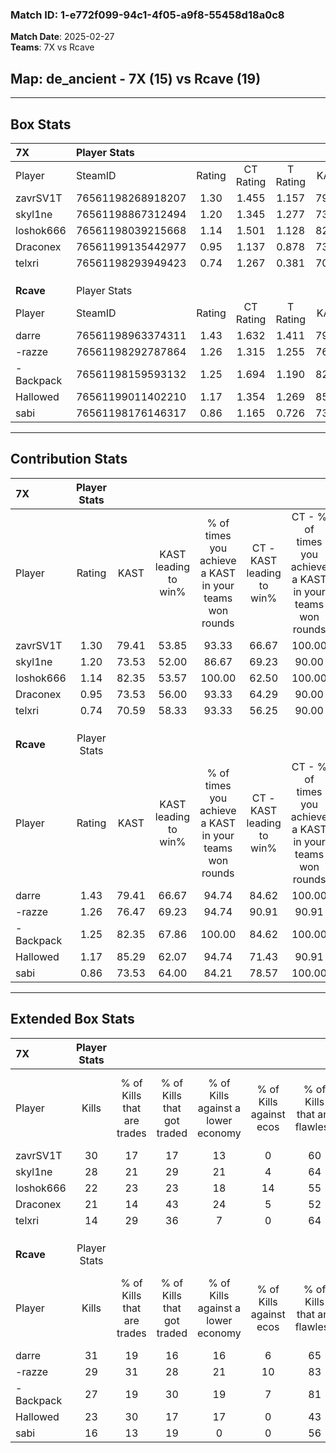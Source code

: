 ### Match ID: 1-e772f099-94c1-4f05-a9f8-55458d18a0c8  
**Match Date**: 2025-02-27  
**Teams**: 7X vs Rcave  

## **Map**: de_ancient - 7X (15) vs Rcave (19)  
---  

## Box Stats  

| **7X**    | Player Stats      |        |           |          |       |      |       |         |        |      |     |
| :- | :- | :-: | :-: | :-: | :-: | :-: | :-: | :-: | :-: | :-: | :-: |
| Player    | SteamID           | Rating | CT Rating | T Rating | KAST  | ADR  | Kills | Assists | Deaths | K/D  | HS% |
| zavrSV1T  | 76561198268918207 |  1.30  |   1.455   |  1.157   | 79.41 | 80.2 |  30   |    5    |   24   | 1.25 | 30  |
| skyl1ne   | 76561198867312494 |  1.20  |   1.345   |  1.277   | 73.53 | 90.9 |  28   |    8    |   27   | 1.04 | 46  |
| loshok666 | 76561198039215668 |  1.14  |   1.501   |  1.128   | 82.35 | 81.7 |  22   |   11    |   24   | 0.92 | 59  |
| Draconex  | 76561199135442977 |  0.95  |   1.137   |  0.878   | 73.53 | 64.5 |  21   |    5    |   26   | 0.81 | 33  |
| telxri    | 76561198293949423 |  0.74  |   1.267   |  0.381   | 70.59 | 56.8 |  14   |   11    |   26   | 0.54 | 28  |
|           |                   |        |           |          |       |      |       |         |        |      |     |
|           |                   |        |           |          |       |      |       |         |        |      |     |
|           |                   |        |           |          |       |      |       |         |        |      |     |
| **Rcave** | Player Stats      |        |           |          |       |      |       |         |        |      |     |
| Player    | SteamID           | Rating | CT Rating | T Rating | KAST  | ADR  | Kills | Assists | Deaths | K/D  | HS% |
| darre     | 76561198963374311 |  1.43  |   1.632   |  1.411   | 79.41 | 96.9 |  31   |   12    |   22   | 1.41 | 45  |
| -razze    | 76561198292787864 |  1.26  |   1.315   |  1.255   | 76.47 | 75.5 |  29   |    8    |   23   | 1.26 | 24  |
| -Backpack | 76561198159593132 |  1.25  |   1.694   |  1.190   | 82.35 | 82.2 |  27   |   11    |   25   | 1.08 | 29  |
| Hallowed  | 76561199011402210 |  1.17  |   1.354   |  1.269   | 85.29 | 71.7 |  23   |   10    |   23   | 1.00 | 39  |
| sabi      | 76561198176146317 |  0.86  |   1.165   |  0.726   | 73.53 | 57.5 |  16   |   11    |   23   | 0.70 | 31  |
---  

## Contribution Stats  

| **7X**    | Player Stats |       |                      |                                                        |                           |                                                             |                          |                                                            |
| :- | :-: | :-: | :-: | :-: | :-: | :-: | :-: | :-: |
| Player    |    Rating    | KAST  | KAST leading to win% | % of times you achieve a KAST in your teams won rounds | CT - KAST leading to win% | CT - % of times you achieve a KAST in your teams won rounds | T - KAST leading to win% | T - % of times you achieve a KAST in your teams won rounds |
| zavrSV1T  |     1.30     | 79.41 |        53.85         |                         93.33                          |           66.67           |                           100.00                            |          36.36           |                           80.00                            |
| skyl1ne   |     1.20     | 73.53 |        52.00         |                         86.67                          |           69.23           |                            90.00                            |          33.33           |                           80.00                            |
| loshok666 |     1.14     | 82.35 |        53.57         |                         100.00                         |           62.50           |                           100.00                            |          41.67           |                           100.00                           |
| Draconex  |     0.95     | 73.53 |        56.00         |                         93.33                          |           64.29           |                            90.00                            |          45.45           |                           100.00                           |
| telxri    |     0.74     | 70.59 |        58.33         |                         93.33                          |           56.25           |                            90.00                            |          62.50           |                           100.00                           |
|           |              |       |                      |                                                        |                           |                                                             |                          |                                                            |
|           |              |       |                      |                                                        |                           |                                                             |                          |                                                            |
|           |              |       |                      |                                                        |                           |                                                             |                          |                                                            |
| **Rcave** | Player Stats |       |                      |                                                        |                           |                                                             |                          |                                                            |
| Player    |    Rating    | KAST  | KAST leading to win% | % of times you achieve a KAST in your teams won rounds | CT - KAST leading to win% | CT - % of times you achieve a KAST in your teams won rounds | T - KAST leading to win% | T - % of times you achieve a KAST in your teams won rounds |
| darre     |     1.43     | 79.41 |        66.67         |                         94.74                          |           84.62           |                           100.00                            |          50.00           |                           87.50                            |
| -razze    |     1.26     | 76.47 |        69.23         |                         94.74                          |           90.91           |                            90.91                            |          53.33           |                           100.00                           |
| -Backpack |     1.25     | 82.35 |        67.86         |                         100.00                         |           84.62           |                           100.00                            |          53.33           |                           100.00                           |
| Hallowed  |     1.17     | 85.29 |        62.07         |                         94.74                          |           71.43           |                            90.91                            |          53.33           |                           100.00                           |
| sabi      |     0.86     | 73.53 |        64.00         |                         84.21                          |           78.57           |                           100.00                            |          45.45           |                           62.50                            |
---  

## Extended Box Stats  

| **7X**    | Player Stats |                            |                            |                                    |                         |                              |                                 |        |                             |                                     |                          |                               |                            |
| :- | :-: | :-: | :-: | :-: | :-: | :-: | :-: | :-: | :-: | :-: | :-: | :-: | :-: |
| Player    |    Kills     | % of Kills that are trades | % of Kills that got traded | % of Kills against a lower economy | % of Kills against ecos | % of Kills that are flawless | % of Kills that are close duels | Deaths | % of Deaths that get traded | % of Deaths against a lower economy | % of Deaths against ecos | % of Deaths that are flawless | % of Deaths that are close |
| zavrSV1T  |      30      |             17             |             17             |                 13                 |            0            |              60              |                3                |   24   |              8              |                  4                  |            4             |              92               |             4              |
| skyl1ne   |      28      |             21             |             29             |                 21                 |            4            |              64              |                4                |   27   |             26              |                  7                  |            4             |              52               |             7              |
| loshok666 |      22      |             23             |             23             |                 18                 |           14            |              55              |                5                |   24   |             33              |                  4                  |            0             |              71               |             4              |
| Draconex  |      21      |             14             |             43             |                 24                 |            5            |              52              |               19                |   26   |             15              |                  4                  |            0             |              62               |             8              |
| telxri    |      14      |             29             |             36             |                 7                  |            0            |              64              |                0                |   26   |             27              |                  4                  |            0             |              65               |             8              |
|           |              |                            |                            |                                    |                         |                              |                                 |        |                             |                                     |                          |                               |                            |
|           |              |                            |                            |                                    |                         |                              |                                 |        |                             |                                     |                          |                               |                            |
|           |              |                            |                            |                                    |                         |                              |                                 |        |                             |                                     |                          |                               |                            |
| **Rcave** | Player Stats |                            |                            |                                    |                         |                              |                                 |        |                             |                                     |                          |                               |                            |
| Player    |    Kills     | % of Kills that are trades | % of Kills that got traded | % of Kills against a lower economy | % of Kills against ecos | % of Kills that are flawless | % of Kills that are close duels | Deaths | % of Deaths that get traded | % of Deaths against a lower economy | % of Deaths against ecos | % of Deaths that are flawless | % of Deaths that are close |
| darre     |      31      |             19             |             16             |                 16                 |            6            |              65              |                3                |   22   |             27              |                  9                  |            5             |              68               |             9              |
| -razze    |      29      |             31             |             28             |                 21                 |           10            |              83              |                7                |   23   |              4              |                 13                  |            9             |              78               |             0              |
| -Backpack |      27      |             19             |             30             |                 19                 |            7            |              81              |                4                |   25   |             44              |                 12                  |            4             |              40               |             8              |
| Hallowed  |      23      |             30             |             17             |                 17                 |            0            |              43              |                9                |   23   |             39              |                 13                  |            9             |              65               |             9              |
| sabi      |      16      |             13             |             19             |                 0                  |            0            |              56              |               13                |   23   |             22              |                 13                  |            4             |              48               |             4              |
